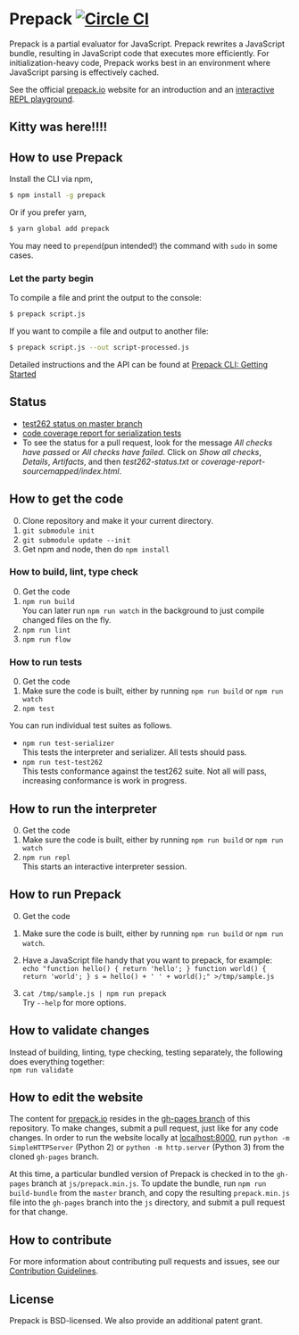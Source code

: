 # Prepack [![Circle CI](https://circleci.com/gh/facebook/prepack.png?style=shield&circle-token=1109197a81e634fd06e162c25d309a420585acd5)](https://circleci.com/gh/facebook/prepack)

Prepack is a partial evaluator for JavaScript. Prepack rewrites a JavaScript bundle, resulting in JavaScript code that executes more efficiently.
For initialization-heavy code, Prepack works best in an environment where JavaScript parsing is effectively cached.

See the official [prepack.io](http://prepack.io) website for an introduction and an [interactive REPL playground](http://prepack.io/repl.html).


## Kitty was here!!!!
## How to use Prepack

Install the CLI via npm,

```bash
$ npm install -g prepack
```
Or if you prefer yarn,

```bash
$ yarn global add prepack
```
You may need to `prepend`(pun intended!) the command with `sudo` in some cases.

### Let the party begin

To compile a file and print the output to the console:

```bash
$ prepack script.js
```

If you want to compile a file and output to another file:

```bash
$ prepack script.js --out script-processed.js
```

Detailed instructions and the API can be found at [Prepack CLI: Getting Started](https://prepack.io/getting-started.html)

## Status

- [test262 status on master branch](https://circleci.com/api/v1/project/facebook/prepack/latest/artifacts/0/$CIRCLE_ARTIFACTS/test262-status.txt?branch=master)
- [code coverage report for serialization tests](https://circleci.com/api/v1/project/facebook/prepack/latest/artifacts/0/$CIRCLE_ARTIFACTS/coverage-report-sourcemapped/index.html?branch=master)
- To see the status for a pull request, look for the message *All checks have passed* or *All checks have failed*. Click on *Show all checks*, *Details*, *Artifacts*, and then *test262-status.txt* or *coverage-report-sourcemapped/index.html*.

## How to get the code

0. Clone repository and make it your current directory.
1. `git submodule init`
2. `git submodule update --init`
3. Get npm and node, then do
   `npm install`

### How to build, lint, type check

0. Get the code
1. `npm run build`  
   You can later run `npm run watch` in the background to just compile changed files on the fly.
2. `npm run lint`
3. `npm run flow`

### How to run tests

0. Get the code
1. Make sure the code is built, either by running `npm run build` or `npm run watch`
2. `npm test`

You can run individual test suites as follows.
- `npm run test-serializer`  
  This tests the interpreter and serializer. All tests should pass.
- `npm run test-test262`  
  This tests conformance against the test262 suite. Not all will pass, increasing conformance is work in progress.

## How to run the interpreter

0. Get the code
1. Make sure the code is built, either by running `npm run build` or `npm run watch`
2. `npm run repl`  
   This starts an interactive interpreter session.

## How to run Prepack

0. Get the code
1. Make sure the code is built, either by running `npm run build` or `npm run watch`.
2. Have a JavaScript file handy that you want to prepack, for example:  
   `echo "function hello() { return 'hello'; } function world() { return 'world'; } s = hello() + ' ' + world();" >/tmp/sample.js`

3. `cat /tmp/sample.js | npm run prepack`  
   Try `--help` for more options.

## How to validate changes

Instead of building, linting, type checking, testing separately, the following does everything together:  
`npm run validate`

## How to edit the website

The content for [prepack.io](http://prepack.io) resides in the [gh-pages branch](https://github.com/facebook/prepack/tree/gh-pages) of this repository. To make changes, submit a pull request, just like for any code changes. In order to run the website locally at [localhost:8000](http://localhost:8000), run `python -m SimpleHTTPServer` (Python 2) or `python -m http.server` (Python 3) from the cloned `gh-pages` branch.

At this time, a particular bundled version of Prepack is checked in to the `gh-pages` branch at `js/prepack.min.js`. To update the bundle, run `npm run build-bundle` from the `master` branch, and copy the resulting `prepack.min.js` file into the `gh-pages` branch into the `js` directory, and submit a pull request for that change.

## How to contribute

For more information about contributing pull requests and issues, see our [Contribution Guidelines](./CONTRIBUTING.md).

## License

Prepack is BSD-licensed. We also provide an additional patent grant.
